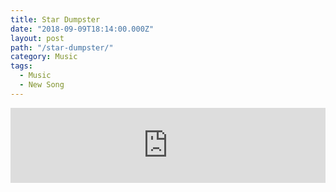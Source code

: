 ```yaml
---
title: Star Dumpster
date: "2018-09-09T18:14:00.000Z"
layout: post
path: "/star-dumpster/"
category: Music
tags:
  - Music
  - New Song
---
```

<iframe style="border: 0; width: 100%; height: 120px;" src="https://bandcamp.com/EmbeddedPlayer/track=3169986393/size=large/bgcol=ffffff/linkcol=333333/tracklist=false/artwork=small/transparent=true/" seamless><a href="http://bangtilde.bandcamp.com/track/star-dumpster">Star Dumpster by Bang Tilde</a></iframe>